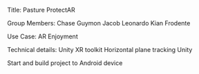 Title: Pasture ProtectAR

Group Members:
Chase Guymon
Jacob Leonardo
Kian Frodente

Use Case: AR Enjoyment

Technical details:
Unity XR toolkit
Horizontal plane tracking
Unity

Start and build project to Android device
      
